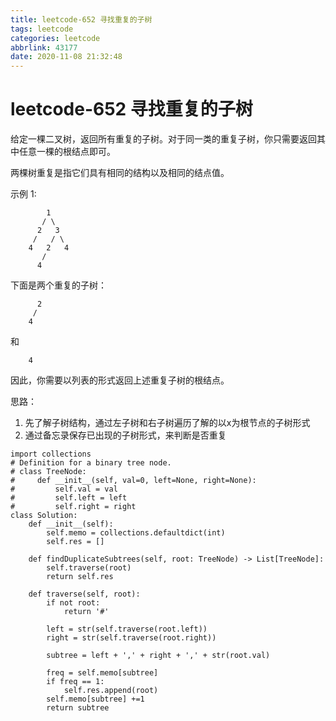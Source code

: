 ```yaml
---
title: leetcode-652 寻找重复的子树
tags: leetcode
categories: leetcode
abbrlink: 43177
date: 2020-11-08 21:32:48
---
```

# leetcode-652 寻找重复的子树

给定一棵二叉树，返回所有重复的子树。对于同一类的重复子树，你只需要返回其中任意一棵的根结点即可。

两棵树重复是指它们具有相同的结构以及相同的结点值。

示例 1:

```
        1
       / \
      2   3
     /   / \
    4   2   4
       /
      4
```

下面是两个重复的子树：

```
      2
     /
    4
```

和
```
    4
```    
因此，你需要以列表的形式返回上述重复子树的根结点。

思路：
1. 先了解子树结构，通过左子树和右子树遍历了解的以x为根节点的子树形式
2. 通过备忘录保存已出现的子树形式，来判断是否重复

```python3
import collections
# Definition for a binary tree node.
# class TreeNode:
#     def __init__(self, val=0, left=None, right=None):
#         self.val = val
#         self.left = left
#         self.right = right
class Solution:
    def __init__(self):
        self.memo = collections.defaultdict(int)
        self.res = []
    
    def findDuplicateSubtrees(self, root: TreeNode) -> List[TreeNode]:
        self.traverse(root)
        return self.res
    
    def traverse(self, root):
        if not root:
            return '#'
        
        left = str(self.traverse(root.left))
        right = str(self.traverse(root.right))
        
        subtree = left + ',' + right + ',' + str(root.val)
        
        freq = self.memo[subtree]
        if freq == 1:
            self.res.append(root)
        self.memo[subtree] +=1
        return subtree
```